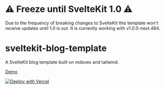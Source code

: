 # ⚠️ Freeze until SvelteKit 1.0 ⚠️

Due to the frequency of breaking changes to SvelteKit this template won't receive updates until 1.0 is out. It is currently working with v1.0.0-next.484.

# sveltekit-blog-template

A SvelteKit blog template built on mdsvex and tailwind.

[Demo](https://sveltekit-blog-template.vercel.app)

[![Deploy with Vercel](https://vercel.com/button)](https://vercel.com/new/git/external?repository-url=https%3A%2F%2Fgithub.com%2Fmattjennings%2Fsveltekit-blog-template)
